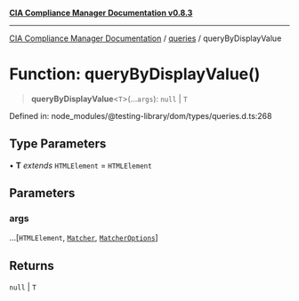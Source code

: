 [**CIA Compliance Manager Documentation v0.8.3**](../../../README.md)

***

[CIA Compliance Manager Documentation](../../../globals.md) / [queries](../README.md) / queryByDisplayValue

# Function: queryByDisplayValue()

> **queryByDisplayValue**\<`T`\>(...`args`): `null` \| `T`

Defined in: node\_modules/@testing-library/dom/types/queries.d.ts:268

## Type Parameters

• **T** *extends* `HTMLElement` = `HTMLElement`

## Parameters

### args

...\[`HTMLElement`, [`Matcher`](../../../type-aliases/Matcher.md), [`MatcherOptions`](../../../interfaces/MatcherOptions.md)\]

## Returns

`null` \| `T`
